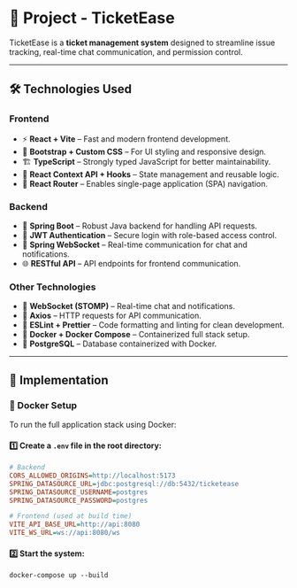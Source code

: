 # 📌 Project - TicketEase

TicketEase is a **ticket management system** designed to streamline issue tracking, real-time chat communication, and permission control.

---

## 🛠️ Technologies Used

### Frontend

- ⚡ **React + Vite** – Fast and modern frontend development.
- 🎨 **Bootstrap + Custom CSS** – For UI styling and responsive design.
- 🏗 **TypeScript** – Strongly typed JavaScript for better maintainability.
- 🔄 **React Context API + Hooks** – State management and reusable logic.
- 🔗 **React Router** – Enables single-page application (SPA) navigation.

### Backend

- 🏢 **Spring Boot** – Robust Java backend for handling API requests.
- 🔐 **JWT Authentication** – Secure login with role-based access control.
- 📩 **Spring WebSocket** – Real-time communication for chat and notifications.
- 🌐 **RESTful API** – API endpoints for frontend communication.

### Other Technologies

- 🚀 **WebSocket (STOMP)** – Real-time chat and notifications.
- 📡 **Axios** – HTTP requests for API communication.
- 📝 **ESLint + Prettier** – Code formatting and linting for clean development.
- 🐳 **Docker + Docker Compose** – Containerized full stack setup.
- 🐘 **PostgreSQL** – Database containerized with Docker.

---

## 🚀 Implementation

### 🐳 Docker Setup

To run the full application stack using Docker:

#### 1️⃣ Create a `.env` file in the root directory:

```ini
# Backend
CORS_ALLOWED_ORIGINS=http://localhost:5173
SPRING_DATASOURCE_URL=jdbc:postgresql://db:5432/ticketease
SPRING_DATASOURCE_USERNAME=postgres
SPRING_DATASOURCE_PASSWORD=postgres

# Frontend (used at build time)
VITE_API_BASE_URL=http://api:8080
VITE_WS_URL=ws://api:8080/ws

```

#### 2️⃣ Start the system:

```
docker-compose up --build
```
